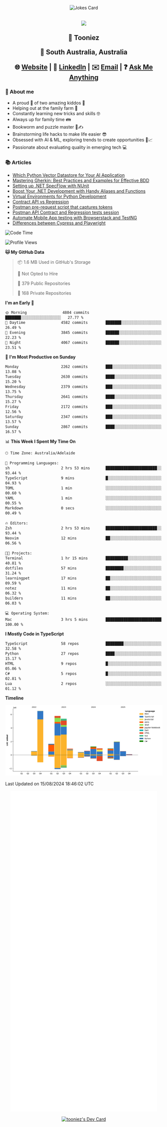 
<p align="center">
  <img src="https://readme-jokes.vercel.app/api" alt="Jokes Card">
  <!-- Replace the URL if you want to use a different joke API or update the existing endpoint -->
</p>

<h2 align="center">

![](https://quotes-github-readme.vercel.app/api?type=horizontal&theme=catppuccin_mocha)

🤖 Tooniez

📍 South Australia, Australia

 🌐 [Website](https://tooniez-land.vercel.app) | 💼 [LinkedIn](https://www.linkedin.com/in/tonyluu888) | ✉️ [Email](mailto:tooni22@proton.me) | ❓ [Ask Me Anything](https://github.com/tooniez/ama/issues/new)


</h2>

### 🌟 About me

- A proud 🤴 of two amazing kiddos 💛
- Helping out at the family farm 🥒
- Constantly learning new tricks and skills 🤓
- Always up for family time 👪
- Bookworm and puzzle master 📘✍️
- Brainstorming life hacks to make life easier 😎
- Obsessed with AI & ML, exploring trends to create opportunities 🤖📈
- Passionate about evaluating quality in emerging tech 💻


### 📚 Articles 
<!-- ### 💡 Blog posts -->

<!-- BLOG-POST-LIST:START -->
- [Which Python Vector Datastore for Your AI Application](https://tooniez-land.vercel.app/post/aiml-python-vectordb-comparison/)
- [Mastering Gherkin: Best Practices and Examples for Effective BDD](https://tooniez-land.vercel.app/post/qa-gherkin-principles/)
- [Setting up .NET SpecFlow with NUnit](https://tooniez-land.vercel.app/post/qa-specflow-template/)
- [Boost Your .NET Development with Handy Aliases and Functions](https://tooniez-land.vercel.app/post/dev-dotnet-init/)
- [Virtual Environments for Python Development](https://tooniez-land.vercel.app/post/dev-python-venv/)
- [Contract API vs Regression](https://tooniez-land.vercel.app/post/qa-api-contract-vs-regression/)
- [Postman pre-request script that captures tokens](https://tooniez-land.vercel.app/post/qa-api-postman-create-pre-script/)
- [Postman API Contract and Regression tests session](https://tooniez-land.vercel.app/post/qa-api-postman-megaport/)
- [Automate Mobile App testing with Browserstack and TestNG](https://tooniez-land.vercel.app/post/qa-testng-appium-browserstack/)
- [Differences between Cypress and Playwright](https://tooniez-land.vercel.app/post/qa-pw-vs-cy/)
<!-- BLOG-POST-LIST:END -->


<!--START_SECTION:waka-->
![Code Time](http://img.shields.io/badge/Code%20Time-366%20hrs%2054%20mins-blue)

![Profile Views](http://img.shields.io/badge/Profile%20Views-3-blue)

**🐱 My GitHub Data** 

> 📦 1.6 MB Used in GitHub's Storage 
 > 
> 🚫 Not Opted to Hire
 > 
> 📜 379 Public Repositories 
 > 
> 🔑 168 Private Repositories 
 > 
**I'm an Early 🐤** 

```text
🌞 Morning                4804 commits        ███████░░░░░░░░░░░░░░░░░░   27.77 % 
🌆 Daytime                4582 commits        ███████░░░░░░░░░░░░░░░░░░   26.49 % 
🌃 Evening                3845 commits        ██████░░░░░░░░░░░░░░░░░░░   22.23 % 
🌙 Night                  4067 commits        ██████░░░░░░░░░░░░░░░░░░░   23.51 % 
```
📅 **I'm Most Productive on Sunday** 

```text
Monday                   2262 commits        ███░░░░░░░░░░░░░░░░░░░░░░   13.08 % 
Tuesday                  2630 commits        ████░░░░░░░░░░░░░░░░░░░░░   15.20 % 
Wednesday                2379 commits        ███░░░░░░░░░░░░░░░░░░░░░░   13.75 % 
Thursday                 2641 commits        ████░░░░░░░░░░░░░░░░░░░░░   15.27 % 
Friday                   2172 commits        ███░░░░░░░░░░░░░░░░░░░░░░   12.56 % 
Saturday                 2347 commits        ███░░░░░░░░░░░░░░░░░░░░░░   13.57 % 
Sunday                   2867 commits        ████░░░░░░░░░░░░░░░░░░░░░   16.57 % 
```


📊 **This Week I Spent My Time On** 

```text
🕑︎ Time Zone: Australia/Adelaide

💬 Programming Languages: 
sh                       2 hrs 53 mins       ███████████████████████░░   93.44 % 
TypeScript               9 mins              █░░░░░░░░░░░░░░░░░░░░░░░░   04.93 % 
TOML                     1 min               ░░░░░░░░░░░░░░░░░░░░░░░░░   00.60 % 
YAML                     1 min               ░░░░░░░░░░░░░░░░░░░░░░░░░   00.55 % 
Markdown                 0 secs              ░░░░░░░░░░░░░░░░░░░░░░░░░   00.49 % 

🔥 Editors: 
Zsh                      2 hrs 53 mins       ███████████████████████░░   93.44 % 
Neovim                   12 mins             ██░░░░░░░░░░░░░░░░░░░░░░░   06.56 % 

🐱‍💻 Projects: 
Terminal                 1 hr 15 mins        ██████████░░░░░░░░░░░░░░░   40.81 % 
dotfiles                 57 mins             ████████░░░░░░░░░░░░░░░░░   31.24 % 
learningpet              17 mins             ██░░░░░░░░░░░░░░░░░░░░░░░   09.59 % 
notez                    11 mins             ██░░░░░░░░░░░░░░░░░░░░░░░   06.32 % 
builders                 11 mins             ██░░░░░░░░░░░░░░░░░░░░░░░   06.03 % 

💻 Operating System: 
Mac                      3 hrs 5 mins        █████████████████████████   100.00 % 
```

**I Mostly Code in TypeScript** 

```text
TypeScript               58 repos            ████████░░░░░░░░░░░░░░░░░   32.58 % 
Python                   27 repos            ████░░░░░░░░░░░░░░░░░░░░░   15.17 % 
HTML                     9 repos             █░░░░░░░░░░░░░░░░░░░░░░░░   05.06 % 
C#                       5 repos             █░░░░░░░░░░░░░░░░░░░░░░░░   02.81 % 
Lua                      2 repos             ░░░░░░░░░░░░░░░░░░░░░░░░░   01.12 % 
```



**Timeline**

![Lines of Code chart](https://raw.githubusercontent.com/tooniez/tooniez/main/assets/bar_graph.png)


 Last Updated on 15/08/2024 18:46:02 UTC
<!--END_SECTION:waka-->

<p align="center">
  <img src="https://github.com/tooniez/tooniez/blob/main/github-metrics.svg" alt="Metrics">
  <!-- Replace example.com with the actual URL hosting the image file -->
</p>

<div align="center"> <!-- Alternatively, you can use <div> instead of <p> -->
  <a href="https://app.daily.dev/tooniez">
    <img src="https://api.daily.dev/devcards/d6a644cd193c433b82938cbb12d7a689.png?r=hk4" width="400" alt="tooniez's Dev Card">
    <!-- Replace the API URL with the actual URL generated by daily.dev -->
    <!-- Provide alternative text for the image -->
  </a>
</div>